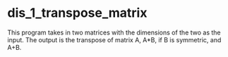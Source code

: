 # dis_1_transpose_matrix
This program takes in two matrices with the dimensions of the two as the input. The output is the transpose of matrix A, A*B, if B is symmetric, and A+B.
